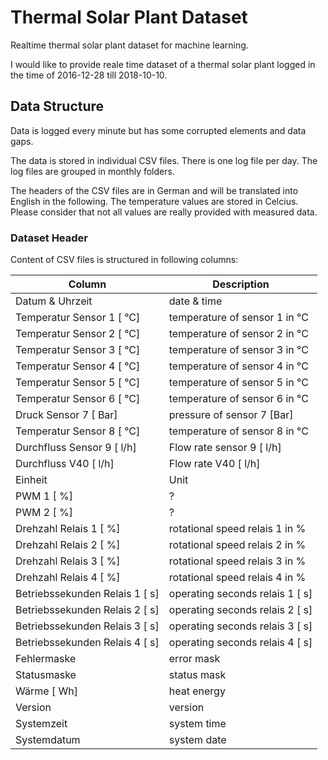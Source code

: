 # Thermal Solar Plant Dataset

Realtime thermal solar plant dataset for machine learning.

I would like to provide reale time dataset of a thermal solar plant logged in 
the time of 2016-12-28 till 2018-10-10.



## Data Structure

Data is logged every minute but has some corrupted elements and data gaps.

The data is stored in individual CSV files. There is one log file per day. 
The log files are grouped in monthly folders.

The headers of the CSV files are in German and will be translated into 
English in the following. The temperature values are stored in Celcius.
Please consider that not all values are really provided with measured data.

### Dataset Header

Content of CSV files is structured in following columns:

| Column                         | Description                      |
|--------------------------------|----------------------------------|
| Datum & Uhrzeit                | date & time                      |
| Temperatur Sensor 1 [ °C]      | temperature of sensor 1 in °C    |
| Temperatur Sensor 2 [ °C]      | temperature of sensor 2 in °C    |
| Temperatur Sensor 3 [ °C]      | temperature of sensor 3 in °C    |
| Temperatur Sensor 4 [ °C]      | temperature of sensor 4 in °C    |
| Temperatur Sensor 5 [ °C]      | temperature of sensor 5 in °C    |
| Temperatur Sensor 6 [ °C]      | temperature of sensor 6 in °C    |
| Druck Sensor 7 [ Bar]          | pressure of sensor 7 [Bar]       |
| Temperatur Sensor 8 [ °C]      | temperature of sensor 8 in °C    |
| Durchfluss Sensor 9 [ l/h]     | Flow rate sensor 9 [ l/h]        |
| Durchfluss V40 [ l/h]          | Flow rate V40 [ l/h]             |
| Einheit                        | Unit                             |
| PWM 1 [ %]                     | ?                                |
| PWM 2 [ %]                     | ?                                |
| Drehzahl Relais 1 [ %]         | rotational speed relais 1 in %   |
| Drehzahl Relais 2 [ %]         | rotational speed relais 2 in %   |
| Drehzahl Relais 3 [ %]         | rotational speed relais 3 in %   |
| Drehzahl Relais 4 [ %]         | rotational speed relais 4 in %   |
| Betriebssekunden Relais 1 [ s] | operating seconds relais 1 [ s]  |
| Betriebssekunden Relais 2 [ s] | operating seconds relais 2 [ s]  |
| Betriebssekunden Relais 3 [ s] | operating seconds relais 3 [ s]  |
| Betriebssekunden Relais 4 [ s] | operating seconds relais 4 [ s]  |
| Fehlermaske                    | error mask                       |
| Statusmaske                    | status mask                      |
| Wärme [ Wh]                    | heat energy                      |
| Version                        | version                          |
| Systemzeit                     | system time                      |
| Systemdatum                    | system date                      |